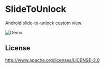 SlideToUnlock
=============

Android slide-to-unlock custom view.

![Demo](https://raw.github.com/Ghedeon/SlideToUnlockProject/master/slide_to_unlock.gif)

## License
   <http://www.apache.org/licenses/LICENSE-2.0>

